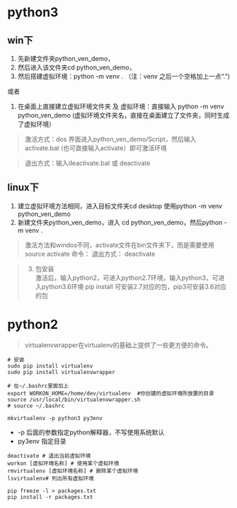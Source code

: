 # python3

## win下

1. 先新建文件夹python_ven_demo，
2. 然后进入该文件夹cd python_ven_demo，
3. 然后搭建虚拟环境：python -m venv . （注：venv 之后一个空格加上一点“.”)

或者

1. 在桌面上直接建立虚拟环境文件夹 及 虚拟环境：直接输入 python -m venv python_ven_demo (虚拟环境文件夹名，直接在桌面建立了文件夹，同时生成了虚拟环境）

> 激活方式：dos 界面进入python_ven_demo/Script，然后输入activate.bat (也可直接输入activate）即可激活环境

> 退出方式：输入deactivate.bat 或 deactivate


## linux下

1. 建立虚拟环境方法相同，进入目标文件夹cd desktop
使用python -m venv python_ven_demo
2. 新建文件夹python_ven_demo，进入 cd python_ven_demo，然后python -m venv .


> 激活方法和windos不同，activate文件在bin文件夹下，而是需要使用  
source activate 命令：
> 退出方式： deactivate

> 3. 包安装  
激活后，输入python2，可进入python2.7环境，输入python3，可进入python3.6环境
pip install 可安装2.7对应的包，pip3可安装3.6对应的包


# python2

> virtualenvwrapper在virtualenv的基础上提供了一些更方便的命令。


```
# 安装
sudo pip install virtualenv
sudo pip install virtualenvwrapper
```

```
# 在~/.bashrc里面加上
export WORKON_HOME=/home/dev/virtualenv  #你创建的虚拟环境所放置的目录
source /usr/local/bin/virtualenvwrapper.sh
# source ~/.bashrc
```



```
mkvirtualenv -p python3 py3env
```
- -p 后面的参数指定python解释器，不写使用系统默认
- py3env 指定目录

```
deactivate # 退出当前虚拟环境
workon [虚拟环境名称] # 使用某个虚拟环境
rmvirtualenv [虚拟环境名称] # 删除某个虚拟环境
lsvirtualenv# 列出所有虚拟环境
```


```
pip freeze -l > packages.txt
pip install -r packages.txt
```
